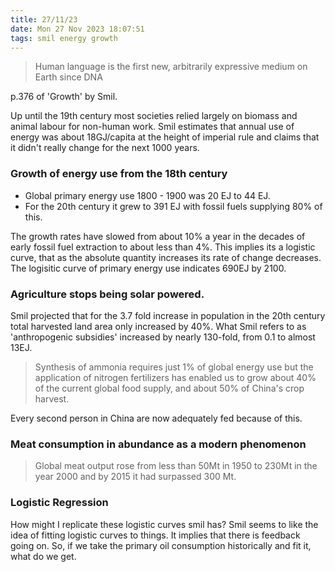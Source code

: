 ```yaml
---
title: 27/11/23
date: Mon 27 Nov 2023 18:07:51
tags: smil energy growth
---
```


> Human language is the first new, arbitrarily expressive medium on Earth since DNA

p.376 of 'Growth' by Smil.

Up until the 19th century most societies relied largely on biomass and animal labour for non-human work. Smil estimates
that annual use of energy was about 18GJ/capita at the height of imperial rule and claims that it didn't really change
for the next 1000 years.

### Growth of energy use from the 18th century

* Global primary energy use 1800 - 1900 was 20 EJ to 44 EJ.
* For the 20th century it grew to 391 EJ with fossil fuels supplying 80% of this.

The growth rates have slowed from about 10% a year in the decades of early fossil fuel extraction to about less than 4%.
This implies its a logistic curve, that as the absolute quantity increases its rate of change decreases. The logisitic
curve of primary energy use indicates 690EJ by 2100.

### Agriculture stops being solar powered.

Smil projected that for the 3.7 fold increase in population in the 20th century total harvested land area only increased
by 40%. What Smil refers to as 'anthropogenic subsidies' increased by nearly 130-fold, from 0.1 to almost 13EJ.

> Synthesis of ammonia requires just 1% of global energy use but the application of nitrogen fertilizers has enabled us
> to grow about 40% of the current global food supply, and about 50% of China's crop harvest.

Every second person in China are now adequately fed because of this.

### Meat consumption in abundance as a modern phenomenon

> Global meat output rose from less than 50Mt in 1950 to 230Mt in the year 2000 and by 2015 it had surpassed 300 Mt.

### Logistic Regression

How might I replicate these logistic curves smil has?
Smil seems to like the idea of fitting logistic curves to things. It implies that there is feedback going on. So, if we
take the primary oil consumption historically and fit it, what do we get.
